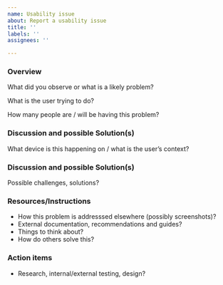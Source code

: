 ```yaml
---
name: Usability issue
about: Report a usability issue
title: ''
labels: ''
assignees: ''

---
```


### Overview
What did you observe or what is a likely problem?

What is the user trying to do?

How many people are / will be having this problem?


### Discussion and possible Solution(s)
What device is this happening on / what is the user’s context?

### Discussion and possible Solution(s)
Possible challenges, solutions?

### Resources/Instructions
- How this problem is addresssed elsewhere (possibly screenshots)?
- External documentation, recommendations and guides?
- Things to think about?
- How do others solve this?

### Action items
- Research, internal/external testing, design?
